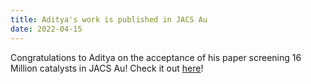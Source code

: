 ```yaml
---
title: Aditya's work is published in JACS Au
date: 2022-04-15
---
```


Congratulations to Aditya on the acceptance of his paper screening 16 Million catalysts in JACS Au! Check it out [here](https://pubs.acs.org/doi/10.1021/jacsau.2c00176)!

<!--more-->
